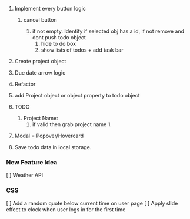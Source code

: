 1. Implement every button logic

    1. cancel button

        1. if not empty. Identify if selected obj has a id, if not remove and dont push todo object
            1. hide to do box
            2. show lists of todos + add task bar

2. Create project object
3. Due date arrow logic
4. Refactor
5. add Project object or object property to todo object
6. TODO

    1. Project Name:
        1. if valid then grab project name
            1.

7. Modal = Popover/Hovercard
8. Save todo data in local storage.

### New Feature Idea

[ ] Weather API

### CSS

[ ] Add a random quote below current time on user page
[ ] Apply slide effect to clock when user logs in for the first time
